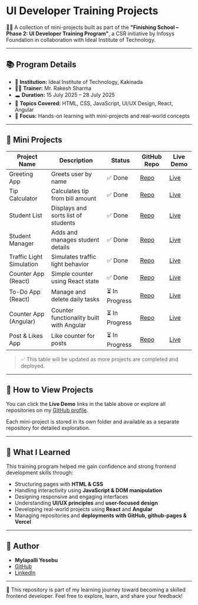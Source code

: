 # UI Developer Training Projects

👨‍💻 A collection of mini-projects built as part of the
**"Finishing School – Phase 2: UI Developer Training Program"**,
a CSR initiative by Infosys Foundation in collaboration with Ideal Institute of Technology.

---

## 📚 Program Details

* 🏫 **Institution:** Ideal Institute of Technology, Kakinada
* 👨‍🏫 **Trainer:** Mr. Rakesh Sharma
* 🕳️ **Duration:** 15 July 2025 – 28 July 2025
* 🧠 **Topics Covered:** HTML, CSS, JavaScript, UI/UX Design, React, Angular
* 🎯 **Focus:** Hands-on learning with mini-projects and real-world concepts

---

## 🧩 Mini Projects

| Project Name             | Description                              | Status        | GitHub Repo                                                    | Live Demo                                                  |
| ------------------------ | ---------------------------------------- | ------------- | -------------------------------------------------------------- | ---------------------------------------------------------- |
| Greeting App             | Greets user by name                      | ✅ Done        | [Repo](https://github.com/MylapalliYesebu/greeting-app)        | [Live](https://greeting-app-five.vercel.app/)              |
| Tip Calculator           | Calculates tip from bill amount          | ✅ Done        | [Repo](https://github.com/MylapalliYesebu/tip-calculator)      | [Live](https://mylapalliyesebu.github.io/Tip-Calculator/)  |
| Student List             | Displays and sorts list of students      | ✅ Done        | [Repo](https://github.com/MylapalliYesebu/student-list)        | [Live](https://student-list.vercel.app)                    |
| Student Manager          | Adds and manages student details         | ✅ Done        | [Repo](https://github.com/MylapalliYesebu/student-manager)     | [Live](https://mylapalliyesebu.github.io/student-manager/) |
| Traffic Light Simulation | Simulates traffic light behavior         | ✅ Done        | [Repo](https://github.com/MylapalliYesebu/Traffic-Lights)      | [Live](https://mylapalliyesebu.github.io/traffic-light/)                   |
| Counter App (React)      | Simple counter using React state         | ✅ Done | [Repo](https://github.com/MylapalliYesebu/counter-app-react)   | [Live](https://mylapalliyesebu.github.io/counter-app-react/)                                                  |
| To-Do App (React)        | Manage and delete daily tasks            | ⏳ In Progress | [Repo](https://github.com/MylapalliYesebu/todo-app-react)      | [Live](#)                                                  |
| Counter App (Angular)    | Counter functionality built with Angular | ⏳ In Progress | [Repo](https://github.com/MylapalliYesebu/counter-app-angular) | [Live](#)                                                  |
| Post & Likes App         | Like counter for posts                   | ⏳ In Progress | [Repo](https://github.com/MylapalliYesebu/post-likes-app)      | [Live](#)                                                  |

> ✅ This table will be updated as more projects are completed and deployed.

---

## 🚀 How to View Projects

You can click the **Live Demo** links in the table above or explore all repositories on my [GitHub profile](https://github.com/MylapalliYesebu).

Each mini-project is stored in its own folder and available as a separate repository for detailed exploration.

---

## 📌 What I Learned

This training program helped me gain confidence and strong frontend development skills through:

* Structuring pages with **HTML & CSS**
* Handling interactivity using **JavaScript & DOM manipulation**
* Designing responsive and engaging interfaces
* Understanding **UI/UX principles** and **user-focused design**
* Developing real-world projects using **React** and **Angular**
* Managing repositories and **deployments with GitHub, github-pages & Vercel**

---

## 👤 Author

* **Mylapalli Yesebu**
* [GitHub](https://github.com/MylapalliYesebu)
* [LinkedIn](https://www.linkedin.com/in/yesebu-mylapalli/)

---

🔗 This repository is part of my learning journey toward becoming a skilled frontend developer.
Feel free to explore, learn, and share your feedback!
